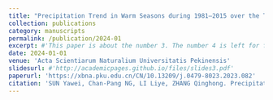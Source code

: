 ```yaml
---
title: "Precipitation Trend in Warm Seasons during 1981–2015 over the Tibetan Plateau: A Perspective of Circulation Change"
collection: publications
category: manuscripts
permalink: /publication/2024-01
excerpt: #'This paper is about the number 3. The number 4 is left for future work.'
date: 2024-01-01
venue: 'Acta Scientiarum Naturalium Universitatis Pekinensis'
slidesurl: #'http://academicpages.github.io/files/slides3.pdf'
paperurl: 'https://xbna.pku.edu.cn/CN/10.13209/j.0479-8023.2023.082'
citation: 'SUN Yawei, Chan-Pang NG, LI Liye, ZHANG Qinghong. Precipitation Trend in Warm Seasons during 1981–2015 over the Tibetan Plateau: A Perspective of Circulation Change[J]. Acta Scientiarum Naturalium Universitatis Pekinensis, 2024, 60(1): 133-144.'
---
```

